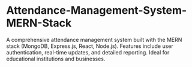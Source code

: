 # Attendance-Management-System-MERN-Stack
A comprehensive attendance management system built with the MERN stack (MongoDB, Express.js, React, Node.js). Features include user authentication, real-time updates, and detailed reporting. Ideal for educational institutions and businesses.
